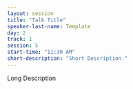 ```yaml
---
layout: session
title: "Talk Title"
speaker-last-name: Template
day: 2
track: 1
session: 5
start-time: "11:30 AM"
short-description: "Short Description."
---
```


Long Description